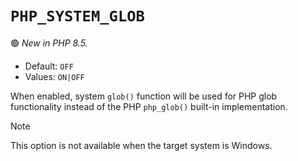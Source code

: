 # `PHP_SYSTEM_GLOB`

:green_circle: *New in PHP 8.5.*

* Default: `OFF`
* Values: `ON|OFF`

When enabled, system `glob()` function will be used for PHP glob functionality
instead of the PHP `php_glob()` built-in implementation.

> [!NOTE]
> This option is not available when the target system is Windows.
